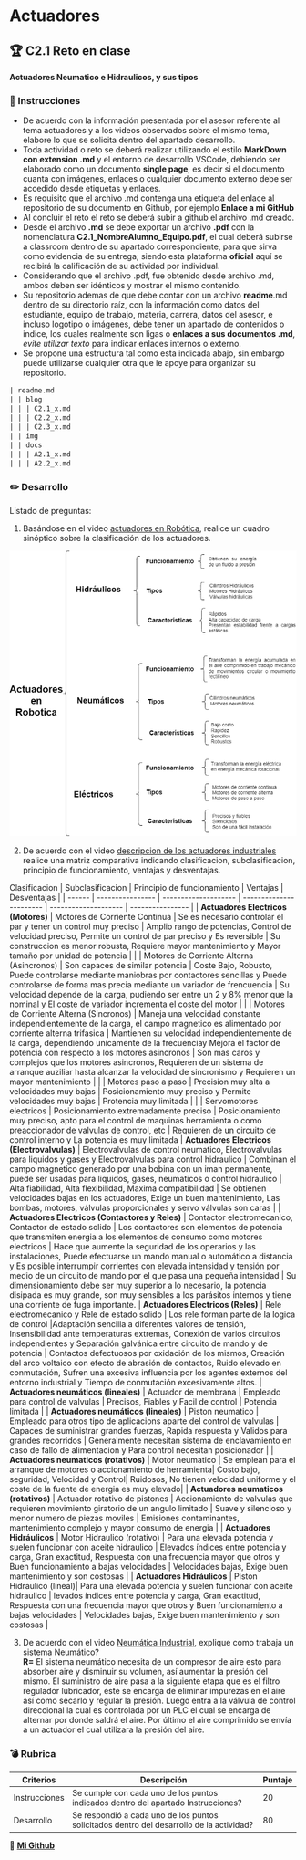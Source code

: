 # Actuadores

## :trophy: C2.1 Reto en clase

**Actuadores Neumatico e Hidraulicos, y sus tipos**

### :blue_book: Instrucciones

- De acuerdo con la información presentada por el asesor referente al tema actuadores y a los videos observados sobre el mismo tema, elabore lo que se solicita dentro del apartado desarrollo.
- Toda actividad o reto se deberá realizar utilizando el estilo **MarkDown con extension .md** y el entorno de desarrollo VSCode, debiendo ser elaborado como un documento **single page**, es decir si el documento cuanta con imágenes, enlaces o cualquier documento externo debe ser accedido desde etiquetas y enlaces.
- Es requisito que el archivo .md contenga una etiqueta del enlace al repositorio de su documento en Github, por ejemplo **Enlace a mi GitHub**
- Al concluir el reto el reto se deberá subir a github el archivo .md creado.
- Desde el archivo **.md** se debe exportar un archivo **.pdf** con la nomenclatura **C2.1_NombreAlumno_Equipo.pdf**, el cual deberá subirse a classroom dentro de su apartado correspondiente, para que sirva como evidencia de su entrega; siendo esta plataforma **oficial** aquí se recibirá la calificación de su actividad por individual.
- Considerando que el archivo .pdf, fue obtenido desde archivo .md, ambos deben ser idénticos y mostrar el mismo contenido.
- Su repositorio ademas de que debe contar con un archivo **readme**.md dentro de su directorio raíz, con la información como datos del estudiante, equipo de trabajo, materia, carrera, datos del asesor, e incluso logotipo o imágenes, debe tener un apartado de contenidos o indice, los cuales realmente son ligas o **enlaces a sus documentos .md**, _evite utilizar texto_ para indicar enlaces internos o externo.
- Se propone una estructura tal como esta indicada abajo, sin embargo puede utilizarse cualquier otra que le apoye para organizar su repositorio.  
``` 
| readme.md
| | blog
| | | C2.1_x.md
| | | C2.2_x.md
| | | C2.3_x.md
| | img
| | docs
| | | A2.1_x.md
| | | A2.2_x.md
```

### :pencil2: Desarrollo

Listado de preguntas:

1. Basándose en el video [actuadores en Robótica](https://www.youtube.com/watch?v=e_6rjEGWqoY), realice un cuadro sinóptico sobre la clasificación de los actuadores.

![Diagrama1](../img/C2.1_Diagrama1.png)

2. De acuerdo con el video [descripcion de los actuadores industriales](https://www.youtube.com/watch?v=mFsPxpFHajM) realice una matriz comparativa indicando clasificacion, subclasificacion, principio de funcionamiento, ventajas y desventajas.  

Clasificacion | Subclasificacion | Principio de funcionamiento | Ventajas | Desventajas |
| ------ | ---------------- | -------------------- | ----------------------- | -------------------- | ---------------- |
| **Actuadores Electricos (Motores)**  | Motores de Corriente Continua | Se es necesario controlar el par y tener un control muy preciso | Amplio rango de potencias, Control de velocidad preciso, Permite un control de par preciso y Es reversible | Su construccion es menor robusta, Requiere mayor mantenimiento y Mayor tamaño por unidad de potencia |
| | Motores de Corriente Alterna (Asincronos) | Son capaces de similar potencia | Coste Bajo, Robusto, Puede controlarse mediante maniobras por contactores sencillas y Puede controlarse de forma mas precia mediante un variador de frencuencia | Su velocidad depende de la carga, pudiendo ser entre un 2 y 8% menor que la nominal y El coste de variador incrementa el coste del motor |
| | Motores de Corriente Alterna (Sincronos) | Maneja una velocidad constante independientemente de la carga, el campo magnetico es alimentado por corriente alterna trifasica | Mantienen su velocidad independientemente de la carga, dependiendo unicamente de la frecuenciay Mejora el factor de potencia con respecto a los motores asincronos | Son mas caros y complejos que los motores asincronos, Requieren de un sistema de arranque auziliar hasta alcanzar la velocidad de sincronismo y Requieren un mayor mantenimiento |
| | Motores paso a paso | Precision muy alta a velocidades muy bajas | Posicionamiento muy preciso y Permite velocidades muy bajas | Protencia muy limitada |
| | Servomotores electricos | Posicionamiento extremadamente preciso | Posicionamiento muy preciso, apto para el control de maquinas herramienta o como preaccionador de valvulas de control, etc | Requieren de un circuito de control interno y La potencia es muy limitada
| **Actuadores Electricos (Electrovalvulas)** | Electrovalvulas de control neumatico, Electrovalvulas para liquidos y gases y Electrovalvulas para control hidraulico | Combinan el campo magnetico generado por una bobina con un iman permanente, puede ser usadas para liquidos, gases, neumaticos o control hidraulico | Alta fiabilidad, Alta flexibilidad, Maxima compatibilidad | Se obtienen velocidades bajas en los actuadores, Exige un buen mantenimiento, Las bombas, motores, válvulas proporcionales y servo válvulas son caras |
| **Actuadores Electricos (Contactores y Reles)** | Contactor electromecanico, Contactor de estado solido  | Los contactores son elementos de potencia que transmiten energia a los elementos de consumo como motores electricos | Hace que aumente la seguridad de los operarios y las instalaciones, Puede efectuarse un mando manual o automático a distancia y Es posible interrumpir corrientes con elevada intensidad y tensión por medio de un circuito de mando por el que pasa una pequeña intensidad  | Su dimensionamiento debe ser muy superior a lo necesario, la potencia disipada es muy grande, son muy sensibles a los parásitos internos y tiene una corriente de fuga importante. 
| **Actuadores Electricos (Reles)** | Rele electromecanico y Rele de estado solido | Los rele forman parte de la logica de control |Adaptación sencilla a diferentes valores de tensión, Insensibilidad ante temperaturas extremas, Conexión de varios circuitos independientes y Separación galvánica entre circuito de mando y de potencia | Contactos defectuosos por oxidación de los mismos, Creación del arco voltaico con efecto de abrasión de contactos, Ruido elevado en conmutación, Sufren una excesiva influencia por los agentes externos del entorno industrial y Tiempo de conmutación excesivamente altos.
| **Actuadores neumáticos (lineales)**  | Actuador de membrana | Empleado para control de valvulas  | Precisos, Fiables y Facil de control  | Potencia limitada   | 
| **Actuadores neumáticos (lineales)**  | Piston neumatico  | Empleado para otros tipo de aplicacions aparte del control de valvulas  | Capaces de suministrar grandes fuerzas, Rapida respuesta y Validos para grandes recorridos | Generalmente necesitan sistema de enclavamiento en caso de fallo de alimentacion y Para control necesitan posicionador | 
| **Actuadores neumaticos (rotativos)** | Motor neumatico | Se emplean para el arranque de motores o accionamiento de herramienta| Costo bajo, seguridad, Velocidad y Control| Ruidosos, No tienen velocidad uniforme y el coste de la fuente de energia es muy elevado|
| **Actuadores neumaticos (rotativos)** | Actuador rotativo de pistones | Accionamiento de valvulas que requieren movimiento giratorio de un angulo limitado | Suave y silencioso y menor numero de piezas moviles | Emisiones contaminantes, mantenimiento complejo  y mayor consumo de energia |
| **Actuadores Hidráulicos** | Motor Hidraulico (rotativo) | Para una elevada potencia y suelen funcionar con aceite hidraulico   | Elevados índices entre potencia y carga, Gran exactitud, Respuesta con una frecuencia mayor que otros y Buen funcionamiento a bajas velocidades | Velocidades bajas, Exige buen mantenimiento y son costosas   | 
| **Actuadores Hidráulicos** | Piston Hidraulico (lineal)| Para una elevada potencia y suelen funcionar con aceite hidraulico | levados índices entre potencia y carga, Gran exactitud, Respuesta con una frecuencia mayor que otros y Buen funcionamiento a bajas velocidades     | Velocidades bajas, Exige buen mantenimiento y son costosas  | 


3. De acuerdo con el video [Neumática Industrial](https://www.youtube.com/watch?v=Wee85cI6wwQ&t=394s), explique como trabaja un sistema Neumático?  
**R=** El sistema neumático necesita de un compresor de aire esto para absorber aire y disminuir su volumen, así aumentar la presión del mismo.   El suministro de aire pasa a la siguiente etapa que es el filtro regulador lubricador, este se encarga de eliminar impurezas en el aire así como secarlo y regular la presión. Luego entra a la válvula de control direccional la cual es controlada por un PLC el cual se encarga de alternar por donde saldrá el aire. Por último el aire comprimido se envía a un actuador el cual utilizara la presión del aire.

### :bomb: Rubrica

| Criterios     | Descripción                                                                                  | Puntaje |
| ------------- | -------------------------------------------------------------------------------------------- | ------- |
| Instrucciones | Se cumple con cada uno de los puntos indicados dentro del apartado Instrucciones?            | 20 |
| Desarrollo    | Se respondió a cada uno de los puntos solicitados dentro del desarrollo de la actividad?     | 80      |

:wolf: [**Mi Github**](https://github.com/Alfredopflc/Sistemas-Programables)
